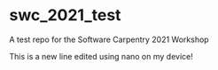 # swc_2021_test
A test repo for the Software Carpentry 2021 Workshop

This is a new line edited using nano on my device!
